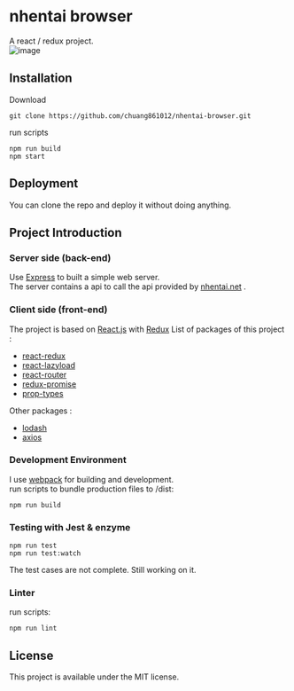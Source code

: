 # nhentai browser
A react / redux project.  
![image](https://github.com/chuang861012/nhentai-browser/blob/master/demo.gif)
## Installation
Download
```shell
git clone https://github.com/chuang861012/nhentai-browser.git
```
run scripts
```shell
npm run build
npm start
```
## Deployment
You can clone the repo and deploy it  without doing anything. 
## Project Introduction
### Server side (back-end)
Use [Express](https://expressjs.com) to built a simple web server.      
The server contains a api to call the api provided by [nhentai.net](https://nhentai.net) .
### Client side (front-end)   
The project is based on [React.js](https://reactjs.org/) with [Redux](https://redux.js.org/)
List of packages of this project : 
- [react-redux](https://redux.js.org/)
- [react-lazyload](https://github.com/jasonslyvia/react-lazyload)
- [react-router](https://reacttraining.com/react-router/)
- [redux-promise](https://github.com/redux-utilities/redux-promise)
- [prop-types](https://www.npmjs.com/package/prop-types)   

Other packages :  
- [lodash](https://lodash.com/docs/4.17.10)
- [axios](https://github.com/axios/axios)
### Development Environment
I use [webpack](https://webpack.js.org/) for building and development.      
run scripts to bundle production files to /dist:        
```shell
npm run build
```
### Testing with Jest & enzyme
```shell
npm run test
npm run test:watch
```
The test cases are not complete. Still working on it.
### Linter
run scripts:        
```shell
npm run lint
```
## License
This project is available under the MIT license.